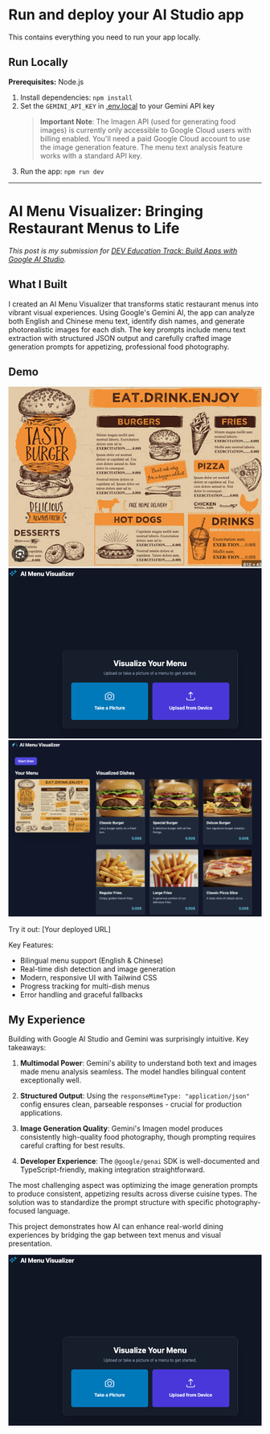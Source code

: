 # Run and deploy your AI Studio app

This contains everything you need to run your app locally.

## Run Locally

**Prerequisites:**  Node.js


1. Install dependencies:
   `npm install`
2. Set the `GEMINI_API_KEY` in [.env.local](.env.local) to your Gemini API key
   > **Important Note**: The Imagen API (used for generating food images) is currently only accessible to Google Cloud users with billing enabled. You'll need a paid Google Cloud account to use the image generation feature. The menu text analysis feature works with a standard API key.
3. Run the app:
   `npm run dev`

---

# AI Menu Visualizer: Bringing Restaurant Menus to Life

*This post is my submission for [DEV Education Track: Build Apps with Google AI Studio](https://dev.to/deved/build-apps-with-google-ai-studio).*

## What I Built
I created an AI Menu Visualizer that transforms static restaurant menus into vibrant visual experiences. Using Google's Gemini AI, the app can analyze both English and Chinese menu text, identify dish names, and generate photorealistic images for each dish. The key prompts include menu text extraction with structured JSON output and carefully crafted image generation prompts for appetizing, professional food photography.

## Demo

![Menu](img/1.png)
![UI](img/2.png)
![Final Results](img/4.png)

Try it out: [Your deployed URL]

Key Features:
- Bilingual menu support (English & Chinese)
- Real-time dish detection and image generation
- Modern, responsive UI with Tailwind CSS
- Progress tracking for multi-dish menus
- Error handling and graceful fallbacks

## My Experience
Building with Google AI Studio and Gemini was surprisingly intuitive. Key takeaways:

1. **Multimodal Power**: Gemini's ability to understand both text and images made menu analysis seamless. The model handles bilingual content exceptionally well.

2. **Structured Output**: Using the `responseMimeType: "application/json"` config ensures clean, parseable responses - crucial for production applications.

3. **Image Generation Quality**: Gemini's Imagen model produces consistently high-quality food photography, though prompting requires careful crafting for best results.

4. **Developer Experience**: The `@google/genai` SDK is well-documented and TypeScript-friendly, making integration straightforward.

The most challenging aspect was optimizing the image generation prompts to produce consistent, appetizing results across diverse cuisine types. The solution was to standardize the prompt structure with specific photography-focused language.

This project demonstrates how AI can enhance real-world dining experiences by bridging the gap between text menus and visual presentation.


![UI](img/2.png)